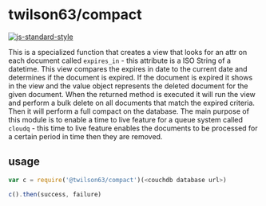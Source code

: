 # twilson63/compact

[![js-standard-style](https://cdn.rawgit.com/feross/standard/master/badge.svg)](https://github.com/feross/standard)

This is a specialized function that creates a view that looks for an attr on each document called `expires_in` - this attribute is a ISO String of a datetime.  This view compares the expires in date to the current date and 
determines if the document is expired.  If the document is expired it shows in the view and the value object represents the deleted document for the given document.  When the returned method is executed it will run the view and perform a bulk delete on all documents that match the expired criteria.  Then it will perform a full compact on the database.  The main purpose of this module is to enable a time to live feature for a queue system called `cloudq` - this time to live feature enables the documents to be processed for a certain period in time then they are removed.

## usage

``` js
var c = require('@twilson63/compact')(<couchdb database url>)

c().then(success, failure)
```




